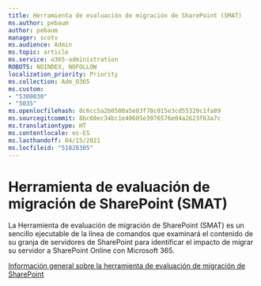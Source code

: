 ```yaml
---
title: Herramienta de evaluación de migración de SharePoint (SMAT)
ms.author: pebaum
author: pebaum
manager: scotv
ms.audience: Admin
ms.topic: article
ms.service: o365-administration
ROBOTS: NOINDEX, NOFOLLOW
localization_priority: Priority
ms.collection: Adm_O365
ms.custom:
- "5300030"
- "5035"
ms.openlocfilehash: 0c6cc5a2b0500a5e83f70c015e3cd55320c1fa89
ms.sourcegitcommit: 8bc60ec34bc1e40685e3976576e04a2623f63a7c
ms.translationtype: HT
ms.contentlocale: es-ES
ms.lasthandoff: 04/15/2021
ms.locfileid: "51828385"
---
```

# <a name="sharepoint-migration-assessment-tool-smat"></a>Herramienta de evaluación de migración de SharePoint (SMAT)

La Herramienta de evaluación de migración de SharePoint (SMAT) es un sencillo ejecutable de la línea de comandos que examinará el contenido de su granja de servidores de SharePoint para identificar el impacto de migrar su servidor a SharePoint Online con Microsoft 365.

[Información general sobre la herramienta de evaluación de migración de SharePoint](https://docs.microsoft.com/sharepointmigration/overview-of-the-sharepoint-migration-assessment-tool)
